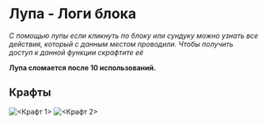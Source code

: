# Лупа - Логи блока

*С помощью лупы если кликнуть по блоку или сундуку можно узнать все действия, который с данным местом проводили. Чтобы получить доступ к данной функции скрафтите её*

**Лупа сломается после 10 использований.**
## Крафты
![<Крафт 1>](/lupa_1.png)
![<Крафт 2>](/lupa_2.png)